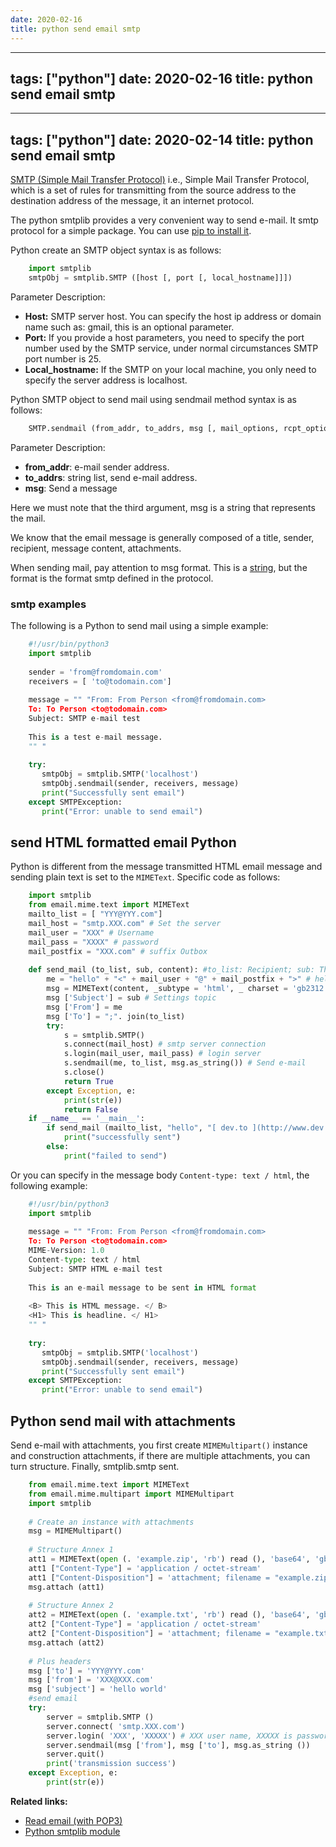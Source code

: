 ```yaml
---
date: 2020-02-16
title: python send email smtp
---
```

---
tags: ["python"]
date: 2020-02-16
title: python send email smtp
---
---
tags: ["python"]
date: 2020-02-14
title: python send email smtp
---
[SMTP (Simple Mail Transfer Protocol)](https://en.wikipedia.org/wiki/Simple_Mail_Transfer_Protocol) i.e., Simple Mail Transfer Protocol, which is a set of rules for transmitting from the source address to the destination address of the message, it an internet protocol.

The python smtplib provides a very convenient way to send e-mail. It smtp protocol for a simple package. You can use [pip to install it](https://pythonbasics.org/how-to-use-pip-and-pypi/).

Python create an SMTP object syntax is as follows:

```python
    import smtplib    
    smtpObj = smtplib.SMTP ([host [, port [, local_hostname]]])
```

Parameter Description:

* **Host:** SMTP server host. You can specify the host ip address or domain name such as: gmail, this is an optional parameter.
* **Port:** If you provide a host parameters, you need to specify the port number used by the SMTP service, under normal circumstances SMTP port number is 25.
* **Local_hostname:** If the SMTP on your local machine, you only need to specify the server address is localhost.

Python SMTP object to send mail using sendmail method syntax is as follows:

```python
    SMTP.sendmail (from_addr, to_addrs, msg [, mail_options, rcpt_options]
```

Parameter Description:

* **from_addr**: e-mail sender address.
* **to_addrs**: string list, send e-mail address.
* **msg**: Send a message

Here we must note that the third argument, msg is a string that represents the mail. 

We know that the email message is generally composed of a title, sender, recipient, message content, attachments. 

When sending mail, pay attention to msg format. This is a [string](https://pythonbasics.org/strings/), but the format is the format smtp defined in the protocol.

### smtp examples

The following is a Python to send mail using a simple example:

```python
    #!/usr/bin/python3
    import smtplib
    
    sender = 'from@fromdomain.com'
    receivers = [ 'to@todomain.com']
    
    message = "" "From: From Person <from@fromdomain.com>
    To: To Person <to@todomain.com>
    Subject: SMTP e-mail test
    
    This is a test e-mail message.
    "" "
    
    try:
       smtpObj = smtplib.SMTP('localhost')
       smtpObj.sendmail(sender, receivers, message)
       print("Successfully sent email")
    except SMTPException:
       print("Error: unable to send email")
```

##  send HTML formatted email Python

Python is different from the message transmitted HTML email message and sending plain text is set to the `MIMEText`. Specific code as follows:
```python
    import smtplib
    from email.mime.text import MIMEText
    mailto_list = [ "YYY@YYY.com"]
    mail_host = "smtp.XXX.com" # Set the server
    mail_user = "XXX" # Username
    mail_pass = "XXXX" # password
    mail_postfix = "XXX.com" # suffix Outbox
      
    def send_mail (to_list, sub, content): #to_list: Recipient; sub: Theme; content: the content of the message
        me = "hello" + "<" + mail_user + "@" + mail_postfix + ">" # hello herein can be arbitrarily set, on receipt, in accordance with the setting display
        msg = MIMEText(content, _subtype = 'html', _ charset = 'gb2312') # create an instance, the message format provided here html
        msg ['Subject'] = sub # Settings topic
        msg ['From'] = me
        msg ['To'] = ";". join(to_list)
        try:
            s = smtplib.SMTP()
            s.connect(mail_host) # smtp server connection
            s.login(mail_user, mail_pass) # login server
            s.sendmail(me, to_list, msg.as_string()) # Send e-mail
            s.close()
            return True
        except Exception, e:
            print(str(e))
            return False
    if __name__ == '__main__':
        if send_mail (mailto_list, "hello", "[ dev.to ](http://www.dev.to/)"):
            print("successfully sent")
        else:
            print("failed to send")
```

Or you can specify in the message body `Content-type: text / html`, the following example:

```python
    #!/usr/bin/python3
    import smtplib
    
    message = "" "From: From Person <from@fromdomain.com>
    To: To Person <to@todomain.com>
    MIME-Version: 1.0
    Content-type: text / html
    Subject: SMTP HTML e-mail test
    
    This is an e-mail message to be sent in HTML format
    
    <B> This is HTML message. </ B>
    <H1> This is headline. </ H1>
    "" "
    
    try:
       smtpObj = smtplib.SMTP('localhost')
       smtpObj.sendmail(sender, receivers, message)
       print("Successfully sent email")
    except SMTPException:
       print("Error: unable to send email")
```

## Python send mail with attachments

Send e-mail with attachments, you first create `MIMEMultipart()` instance and construction attachments, if there are multiple attachments, you can turn structure. Finally, smtplib.smtp sent.

```python
    from email.mime.text import MIMEText
    from email.mime.multipart import MIMEMultipart
    import smtplib
    
    # Create an instance with attachments
    msg = MIMEMultipart()
    
    # Structure Annex 1
    att1 = MIMEText(open (. 'example.zip', 'rb') read (), 'base64', 'gb2312')
    att1 ["Content-Type"] = 'application / octet-stream'
    att1 ["Content-Disposition"] = 'attachment; filename = "example.zip"' # where filename can be any write, write what name, what name appears in the message
    msg.attach (att1)
    
    # Structure Annex 2
    att2 = MIMEText(open (. 'example.txt', 'rb') read (), 'base64', 'gb2312')
    att2 ["Content-Type"] = 'application / octet-stream'
    att2 ["Content-Disposition"] = 'attachment; filename = "example.txt"'
    msg.attach (att2)
    
    # Plus headers
    msg ['to'] = 'YYY@YYY.com'
    msg ['from'] = 'XXX@XXX.com'
    msg ['subject'] = 'hello world'
    #send email
    try:
        server = smtplib.SMTP ()
        server.connect( 'smtp.XXX.com')
        server.login( 'XXX', 'XXXXX') # XXX user name, XXXXX is password
        server.sendmail(msg ['from'], msg ['to'], msg.as_string ())
        server.quit()
        print('transmission success')
    except Exception, e:
        print(str(e))
```

**Related links:**
* [Read email (with POP3)](https://pythonspot.com/read-email-pop3/)
* [Python smtplib module](https://docs.python.org/3.8/library/smtplib.html)


